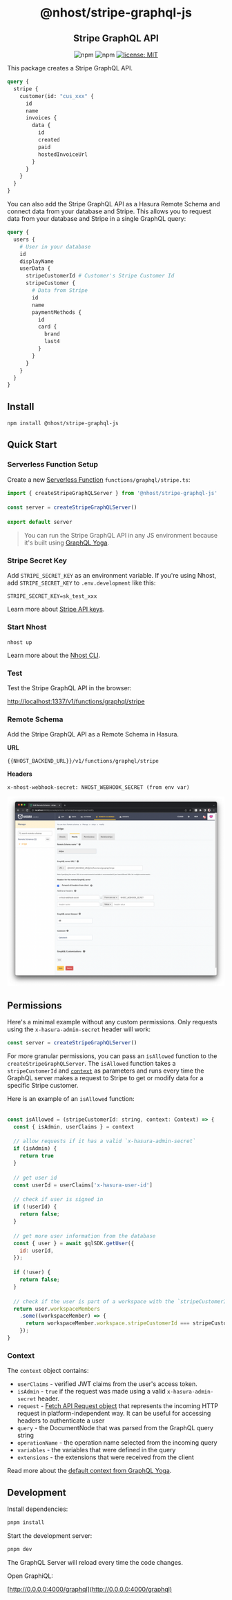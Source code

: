 <h1 align="center">@nhost/stripe-graphql-js</h1>
<h2 align="center">Stripe GraphQL API</h2>

<p align="center">
  <img alt="npm" src="https://img.shields.io/npm/v/@nhost/stripe-graphql-js">
  <img alt="npm" src="https://img.shields.io/npm/dm/@nhost/stripe-graphql-js">
  <a href="LICENSE">
    <img src="https://img.shields.io/badge/license-MIT-yellow.svg" alt="license: MIT" />
  </a>
</p>

This package creates a Stripe GraphQL API.

```graphql
query {
  stripe {
    customer(id: "cus_xxx" {
      id
      name
      invoices {
        data {
          id
          created
          paid
          hostedInvoiceUrl
        }
      }
    }
  }
}
```

You can also add the Stripe GraphQL API as a Hasura Remote Schema and connect data from your database and Stripe. This allows you to request data from your database and Stripe in a single GraphQL query:

```graphql
query {
  users {
    # User in your database
    id
    displayName
    userData {
      stripeCustomerId # Customer's Stripe Customer Id
      stripeCustomer {
        # Data from Stripe
        id
        name
        paymentMethods {
          id
          card {
            brand
            last4
          }
        }
      }
    }
  }
}
```

## Install

```bash
npm install @nhost/stripe-graphql-js
```

## Quick Start

### Serverless Function Setup

Create a new [Serverless Function](https://docs.nhost.io/platform/serverless-functions) `functions/graphql/stripe.ts`:

```js
import { createStripeGraphQLServer } from '@nhost/stripe-graphql-js'

const server = createStripeGraphQLServer()

export default server
```

> You can run the Stripe GraphQL API in any JS environment because it's built using [GraphQL Yoga](https://github.com/dotansimha/graphql-yoga).

### Stripe Secret Key

Add `STRIPE_SECRET_KEY` as an environment variable. If you're using Nhost, add `STRIPE_SECRET_KEY` to `.env.development` like this:

```
STRIPE_SECRET_KEY=sk_test_xxx
```

Learn more about [Stripe API keys](https://stripe.com/docs/keys#obtain-api-keys).

### Start Nhost

```
nhost up
```

Learn more about the [Nhost CLI](https://docs.nhost.io/platform/cli).

### Test

Test the Stripe GraphQL API in the browser:

[http://localhost:1337/v1/functions/graphql/stripe](http://localhost:1337/v1/functions/graphql/stripe)

### Remote Schema

Add the Stripe GraphQL API as a Remote Schema in Hasura.

**URL**

```
{{NHOST_BACKEND_URL}}/v1/functions/graphql/stripe
```

**Headers**

```
x-nhost-webhook-secret: NHOST_WEBHOOK_SECRET (from env var)
```

![Hasura Remote Schema](./assets//hasura-remote-schema.png)

## Permissions

Here's a minimal example without any custom permissions. Only requests using the `x-hasura-admin-secret` header will work:

```js
const server = createStripeGraphQLServer()
```

For more granular permissions, you can pass an `isAllowed` function to the `createStripeGraphQLServer`. The `isAllowed` function takes a `stripeCustomerId` and [`context`](#context) as parameters and runs every time the GraphQL server makes a request to Stripe to get or modify data for a specific Stripe customer.

Here is an example of an `isAllowed` function:

```js

const isAllowed = (stripeCustomerId: string, context: Context) => {
  const { isAdmin, userClaims } = context

  // allow requests if it has a valid `x-hasura-admin-secret`
  if (isAdmin) {
    return true
  }

  // get user id
  const userId = userClaims['x-hasura-user-id']

  // check if user is signed in
  if (!userId) {
    return false;
  }

  // get more user information from the database
  const { user } = await gqlSDK.getUser({
    id: userId,
  });

  if (!user) {
    return false;
  }

  // check if the user is part of a workspace with the `stripeCustomerId`
  return user.workspaceMembers
    .some((workspaceMember) => {
      return workspaceMember.workspace.stripeCustomerId === stripeCustomerId;
    });
}

```

### Context

The `context` object contains:

- `userClaims` - verified JWT claims from the user's access token.
- `isAdmin` - `true` if the request was made using a valid `x-hasura-admin-secret` header.
- `request` - [Fetch API Request object](https://developer.mozilla.org/en-US/docs/Web/API/Request) that represents the incoming HTTP request in platform-independent way. It can be useful for accessing headers to authenticate a user
- `query` - the DocumentNode that was parsed from the GraphQL query string
- `operationName` - the operation name selected from the incoming query
- `variables` - the variables that were defined in the query
- `extensions` - the extensions that were received from the client

Read more about the [default context from GraphQL Yoga](https://www.the-guild.dev/graphql/yoga-server/docs/features/context#default-context).

## Development

Install dependencies:

```bash
pnpm install
```

Start the development server:

```bash
pnpm dev
```

The GraphQL Server will reload every time the code changes.

Open GraphiQL:

[http://0.0.0.0:4000/graphql](http://0.0.0.0:4000/graphql)
